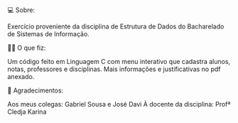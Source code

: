💻 Sobre:

Exercício proveniente da disciplina de Estrutura de Dados do Bacharelado de Sistemas de Informação.

👨‍💻 O que fiz:

Um código feito em Linguagem C com menu interativo que cadastra alunos, notas, professores e disciplinas. Mais informações e justificativas no pdf anexado.

🤝 Agradecimentos:

Aos meus colegas: Gabriel Sousa e José Davi
À docente da disciplina: Profª Cledja Karina
